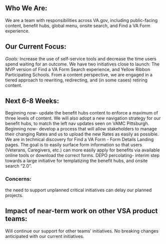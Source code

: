 ## Who We Are:

We are a team with responsibilities across VA.gov, including public-facing content, benefit hubs, global menu, onsite search, and Find a VA Form experience.
## Our Current Focus:
*Goals:* 
Increase the use of self-service tools and decrease the time users spend waiting for an outcome. We have two initiatives close to launch: The MVP version of Find a VA Form Search experience, and Yellow Ribbon Participating Schools. 
From a content perspective, we are engaged in a tiered approach to rewriting, redirecting, and (in some cases) retiring content.

## Next 6-8 Weeks:
Beginning now- update the benefit hubs content to enforce a maximum of three levels of content. We will also adopt a new navigation strategy for our benefit hubs, to match the left nav updates seen on VAMC Pittsburgh. 
Beginning now- develop a process that will allow stakeholders to manage their changing Rates and us to upload the new Rates as easily as possible. 
We are in technical discovery for Find a VA Form - Form Details Landing pages. The goal is to easily surface form information so that users (Veterans, Caregivers, etc.) can more easily apply for benefits via available online tools or download the correct forms.
DEPO percolating- interim step towards a large initiative for templatizing the benefit hubs, and onsite search “2.0”. 

### Concerns:
the need to support unplanned critical initiatives can delay our planned projects. 

## Impact of near-term work on other VSA product teams:
Will continue our support for other teams’ initiatives. No breaking changes anticipated with our current initiatives.
